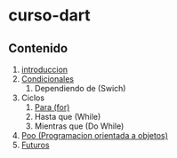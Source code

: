 # curso-dart
## Contenido

1. [introduccion](introduccion/readme.md)
2. [Condicionales](condicionales/readme.md)
    1. Dependiendo de (Swich)
3. Ciclos
    1. [Para (for)](ciclos/for/readme.md)
    2. Hasta que (While)
    3. Mientras que (Do While)
4. [Poo (Programacion orientada a objetos)](poo/readme.md)
5. [Futuros](futuros/readme.md)
